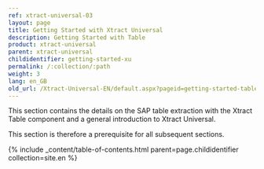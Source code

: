 ```yaml
---
ref: xtract-universal-03
layout: page
title: Getting Started with Xtract Universal
description: Getting Started with Table
product: xtract-universal
parent: xtract-universal
childidentifier: getting-started-xu
permalink: /:collection/:path
weight: 3
lang: en_GB
old_url: /Xtract-Universal-EN/default.aspx?pageid=getting-started-table
---
```

This section contains the details on the SAP table extraction with the Xtract Table component and a general introduction to Xtract Universal.

This section is therefore a prerequisite for all subsequent sections.

{% include _content/table-of-contents.html parent=page.childidentifier collection=site.en %}

